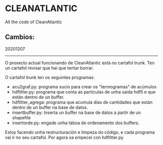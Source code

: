 # CLEANATLANTIC
All the code of CleanAtlantic

Cambios:
--------

20201207
********

O proxecto actual funcionando de CleanAtlantic está no cartafol trunk. Ten un cartafol revisar que hai que tentar borrar.

O cartafol trunk ten os seguintes programas:

* acu2graf.py: programa sucio para crear os "termogramas" de acúmulos
* hdflitter.py: programa que conta as partículas de unha saida hdf5 e que están dentro de un buffer.
* hdflitter_agrega: programa que acumula días de cantidades que están dentro de un buffer na base de datos.
* insertbuffer.py: Inserta un buffer na base de datos a partir de un shapefile
* insertorde.py: engade unha táboa de ordenamento dos buffers.

Estoy facendo unha restructuración e limpeza do código, e cada programa vai ir no seu cartafol. Por agora xa empecei con 
hdflitter.py